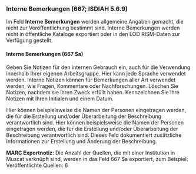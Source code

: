 ### Interne Bemerkungen (667; ISDIAH 5.6.9)

Im Feld **Interne Bemerkungen** werden allgemeine Angaben gemacht, die nicht zur Veröffentlichung bestimmt sind. Interne Bemerkungen werden nicht in öffentliche Kataloge exportiert oder in den LOD RISM-Daten zur Verfügung gestellt.


#### Interne Bemerkungen (667 $a)

Geben Sie Notizen für den internen Gebrauch ein, auch für die Verwendung innerhalb Ihrer eigenen Arbeitsgruppe. Hier kann jede Sprache verwendet werden. Interne Notizen können für Bemerkungen aller Art verwendet werden, wie Fragen, Kommentare oder Nachforschungen. Löschen Sie Notizen, nachdem sie ihren Zweck erfüllt haben. Kennzeichnen Sie Ihre Notizen mit Ihren Initialen und einem Datum.

Hier können beispielsweise die Namen der Personen eingetragen werden, die für die Erstellung und/oder Überarbeitung der Beschreibung verantwortlich sind. Hier können beispielsweise die Namen der Personen eingetragen werden, die für die Erstellung und/oder Überarbeitung der Beschreibung verantwortlich sind. Dieses Feld dokumentiert zusätzliche Informationen zur Erstellung und Änderung der Beschreibung.

**MARC Exportnotiz**: Die Anzahl der Quellen, die mit einer Institution in Muscat verknüpft sind, werden in das Feld 667 $a exportiert, zum Beispiel: Veröffentlichte Quellen: 6
